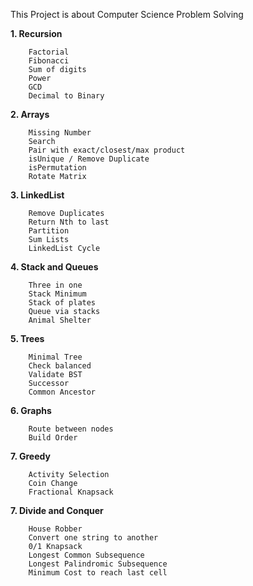 This Project is about Computer Science Problem Solving

**1. Recursion**

        Factorial
        Fibonacci
        Sum of digits
        Power
        GCD
        Decimal to Binary

**2. Arrays**

        Missing Number
        Search
        Pair with exact/closest/max product
        isUnique / Remove Duplicate
        isPermutation
        Rotate Matrix

**3. LinkedList**
        
        Remove Duplicates
        Return Nth to last
        Partition
        Sum Lists
        LinkedList Cycle

**4. Stack and Queues**

        Three in one
        Stack Minimum
        Stack of plates
        Queue via stacks
        Animal Shelter

**5. Trees**

        Minimal Tree
        Check balanced
        Validate BST
        Successor
        Common Ancestor

**6. Graphs**

        Route between nodes
        Build Order

**7. Greedy**

        Activity Selection
        Coin Change
        Fractional Knapsack

**7. Divide and Conquer**

        House Robber
        Convert one string to another
        0/1 Knapsack
        Longest Common Subsequence
        Longest Palindromic Subsequence
        Minimum Cost to reach last cell